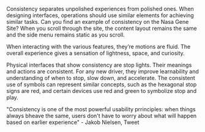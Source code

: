 Consistency separates unpolished experiences from polished ones. When designing interfaces, operations should use similar
elements for achieving similar tasks. Can you find an example of consistency on the Nasa Gene Site? When you scroll through
the site, the content layout remains the same and the side menu remains static as you scroll. 

When interacting with the various features, they’re motions are fluid. The overall experience gives a sensation of lightness, 
space, and curiosity.

Physical interfaces that show consistency are stop lights. Their meanings and actions are consistent.
For any new driver, they improve learnability and understanding of when to stop, slow down, and accelerate. 
The consistent use of symbols can represent similar concepts, such as the hexagonal stop signs are red, and 
certain devices use red and green to symbolize stop and play.

"Consistency is one of the most powerful usability prrinciples: when things always bheave the same, users don't have to worry about what will happen based on earlier experience" - Jakob Nielsen, Tweet
